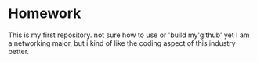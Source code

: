 # Homework
This is my first repository. not sure how to use or 'build my'github' yet 
I am a networking major, but i kind of like the coding aspect of this industry better. 

